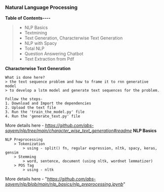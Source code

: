 ### **Natural Language Processing**
**Table of Contents----**
> * NLP Basics
> * Textmining
> * Text Generation, Characterwise Text Generation
> * NLP with Spacy
> * Total NLP
> * Question Answering Chatbot
> * Text Extraction from Pdf

**Characterwise Text Generation** 
```
What is done here?
> the text sequence problem and how to frame it to rnn generative model
> to develop a lstm model and generate text sequences for the problem.

Follow the steps-
1. Download and Import the dependencies
2. Upload the text file
3. Run the 'train_the_model.py' file
4. Run the 'generate_text.py' file
```
More details here - *https://github.com/abs-sayem/nlp/tree/main/character_wise_text_generation#readme*
**NLP Basics**
```
NLP Preprocessing
    > Tokenization
        > using - split() fn, regular expression, nltk, spacy, keras, gensim
    > Stemming
        > word, sentence, document (using nltk, wordnet lemmatizer)
    > POS Tag
        > using - nltk 
```
More details here - "*https://github.com/abs-sayem/nlp/blob/main/nlp_basics/nlp_preprocessing.ipynb*"